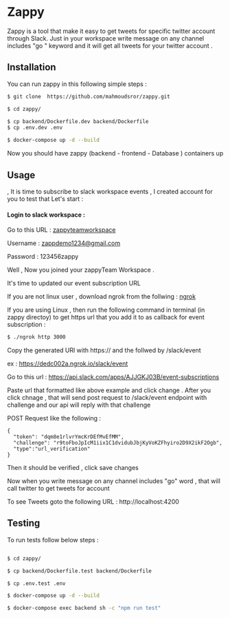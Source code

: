 # Zappy

Zappy is a tool that make it easy to get tweets for specific twitter account through Slack. Just in your workspace write message on any channel includes "go " keyword and it will get all tweets for your twitter account .

## Installation
You can run zappy in this following simple steps :

```sh
$ git clone  https://github.com/mahmoudsror/zappy.git

$ cd zappy/

$ cp backend/Dockerfile.dev backend/Dockerfile
$ cp .env.dev .env

$ docker-compose up -d --build

```

Now you should have zappy (backend - frontend - Database ) containers up 

## Usage

, It is time to subscribe to slack workspace events , I created account for you to test that
Let's start :
#### Login to slack workspace :

Go to this URL : [zappyteamworkspace](https://zappyteamworkspace.slack.com/)

Username : zappdemo1234@gmail.com

Password : 123456zappy

Well , Now you joined your zappyTeam Workspace .

It's time to updated our event subscription URL 

If you are not linux user , download ngrok from the follwing : [ngrok](https://dl.equinox.io/ngrok/ngrok/stable)

If you are using Linux , then run the following command in terminal (in zappy directoy) to get https url that you add it to as callback for event subscription :
```sh
$ ./ngrok http 3000
```
Copy the generated URl with https:// and the follwed by /slack/event

ex : https://dedc002a.ngrok.io/slack/event

Go to this url : https://api.slack.com/apps/AJJGKJ03B/event-subscriptions

Paste url that formatted like above example and click change . After you click chnage , that will send post request to /slack/event endpoint with challenge and our api will reply with that challenge 

POST Request like the following :
```
{
  "token": "dqm8e1rlvrYmcKrDEfMvEfMM",
  "challenge": "r9toFboJpIcM1iix1C1dvidubJbjKyVoKZFhyiro2D9X2ikF2Ogb",
  "type":"url_verification"
}
```

Then it should be verified , click save changes 

Now when you write message on any channel includes "go" word , that will call twitter to get tweets for account

To see Tweets goto the following URL : http://localhost:4200


## Testing 

To run tests follow below steps :
```sh

$ cd zappy/

$ cp backend/Dockerfile.test backend/Dockerfile

$ cp .env.test .env

$ docker-compose up -d --build

$ docker-compose exec backend sh -c "npm run test"

```
